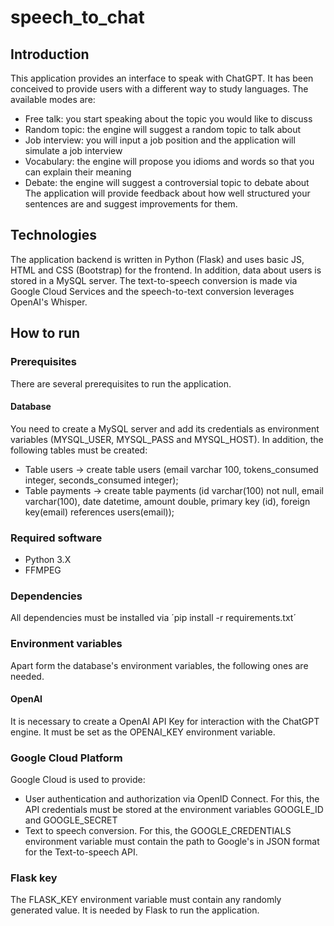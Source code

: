 # speech_to_chat

## Introduction
This application provides an interface to speak with ChatGPT. It has been conceived to provide users with a different way to study languages. The available modes are:
- Free talk: you start speaking about the topic you would like to discuss
- Random topic: the engine will suggest a random topic to talk about
- Job interview: you will input a job position and the application will simulate a job interview
- Vocabulary: the engine will propose you idioms and words so that you can explain their meaning
- Debate: the engine will suggest a controversial topic to debate about
The application will provide feedback about how well structured your sentences are and suggest improvements for them.

## Technologies
The application backend is written in Python (Flask) and uses basic JS, HTML and CSS (Bootstrap) for the frontend. In addition, data about users is stored in a MySQL server. The text-to-speech conversion is made via Google Cloud Services and the speech-to-text conversion leverages OpenAI's Whisper.

## How to run
### Prerequisites
There are several prerequisites to run the application. 
#### Database
You need to create a MySQL server and add its credentials as environment variables (MYSQL_USER, MYSQL_PASS and MYSQL_HOST). In addition, the following tables must be created:
- Table users -> create table users (email varchar 100, tokens_consumed integer, seconds_consumed integer);
- Table payments -> create table payments (id varchar(100) not null, email varchar(100), date datetime, amount double, primary key (id), foreign key(email) references users(email));
### Required software
- Python 3.X
- FFMPEG
### Dependencies
All dependencies must be installed via ´pip install -r requirements.txt´
### Environment variables
Apart form the database's environment variables, the following ones are needed.
#### OpenAI
It is necessary to create a OpenAI API Key for interaction with the ChatGPT engine. It must be set as the OPENAI_KEY environment variable.
### Google Cloud Platform
Google Cloud is used to provide:
- User authentication and authorization via OpenID Connect. For this, the API credentials must be stored at the environment variables GOOGLE_ID and GOOGLE_SECRET
- Text to speech conversion. For this, the GOOGLE_CREDENTIALS environment variable must contain the path to Google's in JSON format for the Text-to-speech API.
### Flask key
The FLASK_KEY environment variable must contain any randomly generated value. It is needed by Flask to run the application.


